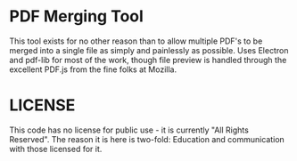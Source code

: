 # PDF Merging Tool
This tool exists for no other reason than to allow multiple PDF's to be merged into a single file as simply and painlessly as possible. Uses Electron and pdf-lib for most of the work, though file preview is handled through the excellent PDF.js from the fine folks at Mozilla.

# LICENSE
This code has no license for public use - it is currently "All Rights Reserved". The reason it is here is two-fold: Education and communication with those licensed for it.

